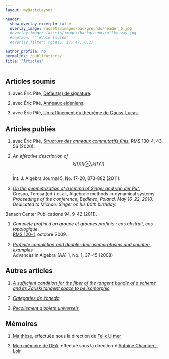 ```yaml
---
layout: myBasicLayout

header:
  show_overlay_excerpt: false
  overlay_image: /assets/images/backgrounds/header_6.jpg
  #overlay_image: /assets/images/backgrounds/milky-way.jpg
  #caption: "" #Voie lactée"
  #overlay_filter: rgba(1, 17, 47, 0.2)

author_profile: no
permalink: /publications/
title: "Articles"
---
```



## Articles soumis

<!-- 1. avec Éric Pité, [Structure des anneaux finis](structure_des_anneaux_finis.pdf) -->

1. avec Éric Pité, [Défaut(s) de signature](signature_S_N.pdf).

1. avec Éric Pité, [Anneaux eidéniens](Anneaux_eideniens.pdf).

1. avec Éric Pité, [Un raffinement du théorème de Gauss-Lucas](RMS_Q720_v4.pdf).


## Articles publiés

1. avec Éric Pité, [*Structure des anneaux commutatifs finis.*](structure_des_anneaux_finis.pdf)
RMS 130-4, 43-56 (2020). 

1. *An effective description of $$k[[X]]\otimes_{k} k[[Y]]$$.*  
Int. J. Algebra Journal 5, No. 17-20, 873-882 (2011).

1. [*On the geometrization of a lemma of Singer and van der Put.*](https://arxiv.org/pdf/1012.0388)  
Crespo, Teresa (ed.) et al., Algebraic methods in dynamical systems.  
*Proceedings of the conference, Będlewo, Poland, May 16–22, 2010.
Dedicated to Michael Singer on his 60th birthday.*  
<!-- Warszawa: Polish Academy of Sciences, Institute of Mathematics.*  -->
Banach Center Publications 94, 9-42 (2011).

1. *Complété profini d’un groupe et groupes profinis :
cas abstrait, cas topologique*.  
[RMS 120-1](https://www.rms-math.com/index.php?option=com_staticxt&Itemid=126), octobre 2009.

1. [*Profinite completion and double-dual: isomorphisms and counter-examples*](https://arxiv.org/pdf/0801.2955)  
Advances in Algebra (AA) 1, No. 1, 37-45 (2008)


## Autres articles

1. [*A sufficient condition for the fiber of the tangent bundle of a scheme and its Zariski tangent space to be isomorphic*](https://arxiv.org/pdf/1103.4278)

1. [*Catégories de Yoneda*](categoriesDeYoneda.pdf)

1. [*Recollement d'objets universels*](recollementUniversel.pdf)


## Mémoires

1. [Ma thèse](TheseColasBardavid_v2_elec.pdf), effectuée sous la direction de [Felix Ulmer](http://felixulmer.epizy.com//)

2. [Mon mémoire de DEA](DEA.pdf), effectué sous la direction d'[Antoine Chambert-Loir](https://webusers.imj-prg.fr/~antoine.chambert-loir/index.xhtml)